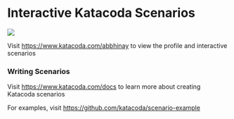 # Interactive Katacoda Scenarios

[![](http://shields.katacoda.com/katacoda/abbhinay/count.svg)](https://www.katacoda.com/abbhinay "Get your profile on Katacoda.com")

Visit https://www.katacoda.com/abbhinay to view the profile and interactive scenarios

### Writing Scenarios
Visit https://www.katacoda.com/docs to learn more about creating Katacoda scenarios

For examples, visit https://github.com/katacoda/scenario-example
